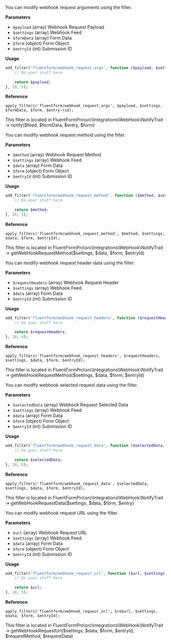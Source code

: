 <explain-block title="fluentform/webhook_request_args">

You can modify webhook request arguments using the filter.

**Parameters**

- `$payload` (array) Webhook Request Payload
- `$settings` (array) Webhook Feed
- `$formData` (array) Form Data
- `$form` (object) Form Object
- `$entryId` (int) Submission ID

**Usage**

```php
add_filter('fluentform/webhook_request_args', function ($payload, $settings, $formData, $form, $entryId) {
    // Do your stuff here
    
    return $payload;
}, 10, 5);

```

**Reference**

`apply_filters('fluentform/webhook_request_args', $payload, $settings, $formData, $form, $entry->id);`

This filter is located in FluentFormPro\src\Integrations\WebHook\NotifyTrait -> notify($feed, $formData, $entry, $form)

</explain-block>

<explain-block title="fluentform/webhook_request_method">

You can modify webhook request method using the filter.

**Parameters**

- `$method` (array) Webhook Request Method
- `$settings` (array) Webhook Feed
- `$data` (array) Form Data
- `$form` (object) Form Object
- `$entryId` (int) Submission ID

**Usage**

```php
add_filter('fluentform/webhook_request_method', function ($method, $settings, $data, $form, $entryId) {
    // Do your stuff here
    
    return $method;
}, 10, 5);

```

**Reference**

`apply_filters('fluentform/webhook_request_method', $method, $settings, $data, $form, $entryId);`

This filter is located in FluentFormPro\src\Integrations\WebHook\NotifyTrait -> getWebHookRequestMethod($settings, $data, $form, $entryId)

</explain-block>

<explain-block title="fluentform/webhook_request_headers">

You can modify webhook request header data using the filter.

**Parameters**

- `$requestHeaders` (array) Webhook Request Header
- `$settings` (array) Webhook Feed
- `$data` (array) Form Data
- `$entryId` (int) Submission ID

**Usage**

```php
add_filter('fluentform/webhook_request_headers', function ($requestHeaders, $settings, $data, $form, $entryId) {
    // Do your stuff here
    
    return $requestHeaders;
}, 10, 4);

```

**Reference**

`apply_filters('fluentform/webhook_request_headers', $requestHeaders, $settings, $data, $form, $entryId);`

This filter is located in FluentFormPro\src\Integrations\WebHook\NotifyTrait -> getWebHookRequestMethod($settings, $data, $form, $entryId)

</explain-block>

<explain-block title="fluentform/webhook_request_data">

You can modify webhook selected request data using the filter.

**Parameters**

- `$selectedData` (array) Webhook Request Selected Data
- `$settings` (array) Webhook Feed
- `$data` (array) Form Data
- `$form` (object) Form Object
- `$entryId` (int) Submission ID

**Usage**

```php
add_filter('fluentform/webhook_request_data', function ($selectedData, $settings, $data, $form, $entry) {
    // Do your stuff here
    
    return $selectedData;
}, 10, 5);

```

**Reference**

`apply_filters('fluentform/webhook_request_data', $selectedData, $settings, $data, $form, $entryId);`

This filter is located in FluentFormPro\src\Integrations\WebHook\NotifyTrait -> getWebHookRequestData($settings, $data, $form, $entry)

</explain-block>

<explain-block title="fluentform/webhook_request_url">

You can modify webhook request URL using the filter.

**Parameters**

- `$url` (array) Webhook Request URL
- `$settings` (array) Webhook Feed
- `$data` (array) Form Data
- `$form` (object) Form Object
- `$entryId` (int) Submission ID

**Usage**

```php
add_filter('fluentform/webhook_request_url', function ($url, $settings, $data, $form, $entryId) {
    // Do your stuff here
    
    return $url; 
}, 10, 5);

```

**Reference**

`apply_filters('fluentform/webhook_request_url', $re$url, $settings, $data, $form, $entryId);`

This filter is located in FluentFormPro\src\Integrations\WebHook\NotifyTrait -> getWebHookRequestUrl($settings, $data, $form, $entryId, $requestMethod, $requestData)

</explain-block>